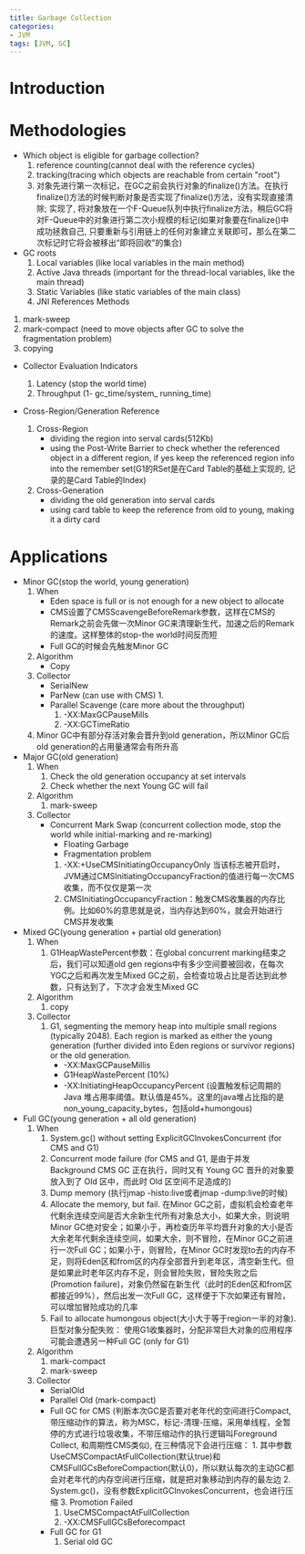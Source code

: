 ```yaml
---
title: Garbage Collection
categories:
- JVM
tags: [JVM, GC]
---
```


# Introduction


# Methodologies
- Which object is eligible for garbage collection?
	1. reference counting(cannot deal with the reference cycles)
	2. tracking(tracing which objects are reachable from certain "root")
	3. 对象先进行第一次标记，在GC之前会执行对象的finalize()方法。在执行finalize()方法的时候判断对象是否实现了finalize()方法，没有实现直接清除; 实现了, 将对象放在一个F-Queue队列中执行finalize方法，稍后GC将对F-Queue中的对象进行第二次小规模的标记(如果对象要在finalize()中成功拯救自己, 只要重新与引用链上的任何对象建立关联即可，那么在第二次标记时它将会被移出“即将回收”的集合)
- GC roots 
	1. Local variables (like local variables in the main method)
	2. Active Java threads (important for the thread-local variables, like the main thread)
	3. Static Variables (like static variables of the main class)
	4. JNI References
Methods
1. mark-sweep
2. mark-compact (need to move objects after GC to solve the fragmentation problem)
3. copying
- Collector Evaluation Indicators
	1. Latency (stop the world time)
	2. Throughput (1- gc_time/system_ running_time)

- Cross-Region/Generation Reference
	1. Cross-Region
		- dividing the region into serval cards(512Kb)
		- using the Post-Write Barrier to check whether the referenced object in a different region, if yes keep the referenced region info into the remember set(G1的RSet是在Card Table的基础上实现的, 记录的是Card Table的Index)
	2. Cross-Generation
		- dividing the old generation into serval cards
		- using card  table to keep the reference from old to young, making it a dirty card


# Applications
- Minor GC(stop the world,  young generation)
	1. When
		- Eden space is full or is not enough for a new object to allocate
		- CMS设置了CMSScavengeBeforeRemark参数，这样在CMS的Remark之前会先做一次Minor GC来清理新生代，加速之后的Remark的速度。这样整体的stop-the world时间反而短
		- Full GC的时候会先触发Minor GC
	2. Algorithm
		- Copy
	3. Collector
		- SerialNew
		- ParNew (can use with CMS)
			1. 
		- Parallel Scavenge (care more about the throughput)
			1. -XX:MaxGCPauseMills
			2. -XX:GCTimeRatio
	4. Minor GC中有部分存活对象会晋升到old generation，所以Minor GC后old generation的占用量通常会有所升高
- Major GC(old generation)
	1. When
		1. Check the old generation occupancy at set intervals
		2. Check whether the next Young GC will fail 
	2. Algorithm
		1. mark-sweep
	3. Collector
		- Concurrent Mark Swap (concurrent collection mode, stop the world while initial-marking and re-marking)
			- Floating Garbage
			- Fragmentation problem
			1. -XX:+UseCMSInitiatingOccupancyOnly 当该标志被开启时，JVM通过CMSInitiatingOccupancyFraction的值进行每一次CMS收集，而不仅仅是第一次
			2. CMSInitiatingOccupancyFraction：触发CMS收集器的内存比例。比如60%的意思就是说，当内存达到60%，就会开始进行CMS并发收集
- Mixed GC(young generation + partial old generation)
	1. When
		1. G1HeapWastePercent参数：在global concurrent marking结束之后，我们可以知道old gen regions中有多少空间要被回收，在每次YGC之后和再次发生Mixed GC之前，会检查垃圾占比是否达到此参数，只有达到了，下次才会发生Mixed GC
	2. Algorithm
		1. copy
	3. Collector
		1. G1,  segmenting the memory heap into multiple small regions (typically 2048). Each region is marked as either the young generation (further divided into Eden regions or survivor regions) or the old generation.
			- -XX:MaxGCPauseMillis
			- G1HeapWastePercent (10%)
			- -XX:InitiatingHeapOccupancyPercent (设置触发标记周期的 Java 堆占用率阈值。默认值是45%。这里的java堆占比指的是non_young_capacity_bytes，包括old+humongous)
- Full GC(young generation + all old generation) 
	1. When
		1. System.gc() without setting ExplicitGCInvokesConcurrent (for CMS and G1)
		2. Concurrent mode failure (for CMS and G1, 是由于并发 Background CMS GC 正在执行，同时又有 Young GC 晋升的对象要放入到了 Old 区中，而此时 Old 区空间不足造成的)
		3. Dump memory (执行jmap -histo:live或者jmap -dump:live的时候)
		4. Allocate the memory, but fail. 在Minor GC之前，虚拟机会检查老年代剩余连续空间是否大余新生代所有对象总大小，如果大余，则说明Minor GC绝对安全；如果小于，再检查历年平均晋升对象的大小是否大余老年代剩余连续空间，如果大余，则不冒险，在Minor GC之前进行一次Full GC；如果小于，则冒险，在Minor GC时发现to去的内存不足，则将Eden区和from区的内存全部晋升到老年区，清空新生代。但是如果此时老年区内存不足，则会冒险失败，冒险失败之后(Promotion failure)，对象仍然留在新生代（此时的Eden区和from区都接近99%），然后出发一次Full GC，这样便于下次如果还有冒险，可以增加冒险成功的几率
		5. Fail to allocate humongous object(大小大于等于region一半的对象). 巨型对象分配失败： 使用G1收集器时，分配非常巨大对象的应用程序可能会遭遇另一种Full GC (only for  G1)
	2. Algorithm
		1. mark-compact
		2. mark-sweep
	3. Collector
		- SerialOld
		- Parallel Old (mark-compact)
		- Full GC for CMS (判断本次GC是否要对老年代的空间进行Compact, 带压缩动作的算法，称为MSC，标记-清理-压缩，采用单线程，全暂停的方式进行垃圾收集，不带压缩动作的执行逻辑叫Foreground Collect, 和周期性CMS类似), 在三种情况下会进行压缩：
				1. 其中参数UseCMSCompactAtFullCollection(默认true)和 CMSFullGCsBeforeCompaction(默认0)，所以默认每次的主动GC都会对老年代的内存空间进行压缩，就是把对象移动到内存的最左边
				2. System.gc()，没有参数ExplicitGCInvokesConcurrent，也会进行压缩
				3. Promotion Failed
			1. UseCMSCompactAtFullCollection
			2. -XX:CMSFullGCsBeforecompact
		- Full GC for G1
			1. Serial old GC